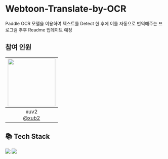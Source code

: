 # Webtoon-Translate-by-OCR
Paddle OCR 모델을 이용하여 텍스트를 Detect 한 후에 이를 자동으로 번역해주는 프로그램
추후 Readme 업데이트 예정

## 참여 인원
|<img src="https://avatars.githubusercontent.com/u/104479096?v=4" width="150" height="150"/>|
|:-:|
|xuv2<br/>[@xub2](https://github.com/xub2)|

## 📚 Tech Stack

<img src="https://img.shields.io/badge/python-3178C6?style=for-the-badge&logo=python&logoColor=white"/>  <img src="https://img.shields.io/badge/colab-ec6017?style=for-the-badge&logo=colab&logoColor=white"/>
